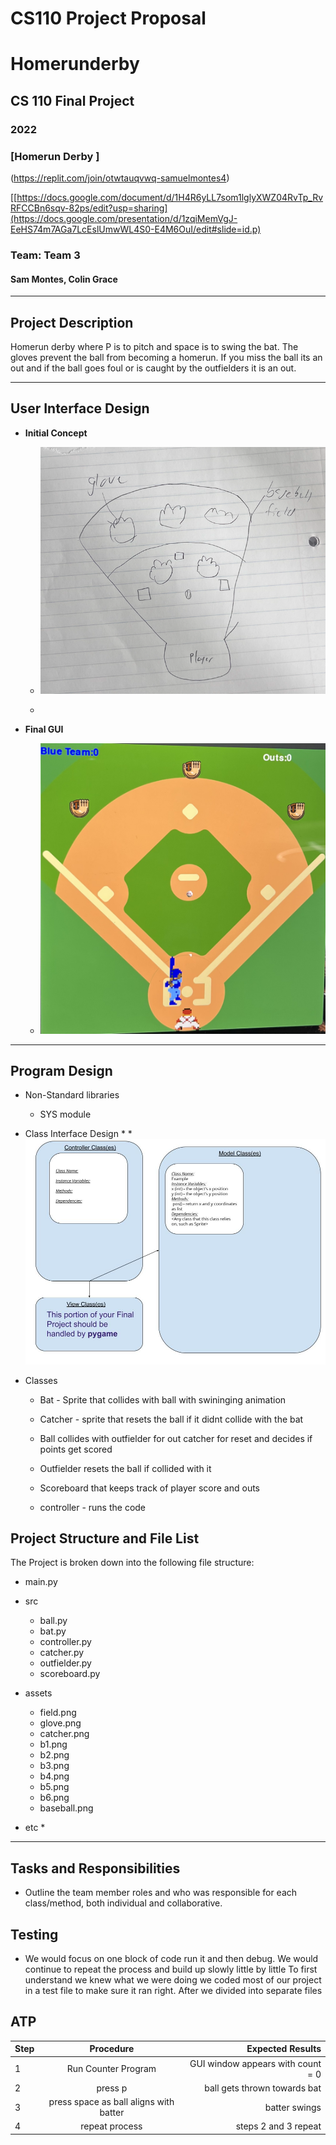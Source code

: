 
# CS110 Project Proposal
#  Homerunderby  
## CS 110 Final Project
### 2022
### [Homerun Derby ]

(https://replit.com/join/otwtauqvwq-samuelmontes4)

[[https://docs.google.com/document/d/1H4R6yLL7som1lglyXWZ04RvTp_RvRFCCBn6sqv-82ps/edit?usp=sharing](https://docs.google.com/presentation/d/1zqiMemVgJ-EeHS74m7AGa7LcEslUmwWL4S0-E4M6OuI/edit#slide=id.p)

### Team: Team 3
#### Sam Montes, Colin Grace

***

## Project Description

Homerun derby where P is to pitch and space is to swing the bat. The gloves prevent the ball from becoming a homerun. If you miss the ball its an out and if the ball goes foul or is caught by the outfielders it is an out.

***    

## User Interface Design

- **Initial Concept**
  - ![Initial Concept](original.png)

  - 
    
    
- **Final GUI**
  - ![Final GUI](IMG_2358.jpeg)

***        

## Program Design

* Non-Standard libraries

    * SYS module
    
* Class Interface Design
    * 
        * ![class diagram](assets/class_diagram.jpg) 
* Classes
    * Bat - Sprite that collides with ball with swininging animation
    * Catcher - sprite that resets the ball if it didnt collide with the bat 
   
    * Ball collides with outfielder for out catcher for reset and decides if points get scored
    * Outfielder resets the ball if collided with it 
    * Scoreboard that keeps track of player score and outs
    * controller - runs the code 

## Project Structure and File List

The Project is broken down into the following file structure:

* main.py
* src
    * ball.py
    * bat.py
    * controller.py
    * catcher.py
    * outfielder.py
    * scoreboard.py
* assets
    * field.png
    * glove.png
    * catcher.png
    * b1.png
    * b2.png
    * b3.png
    * b4.png
    * b5.png
    * b6.png
    * baseball.png
    
* etc
    *

***

## Tasks and Responsibilities 

   * Outline the team member roles and who was responsible for each class/method, both individual and collaborative.

## Testing

* We would focus on one block of code run it and then debug. We would continue to repeat the process and build up slowly little by little
To first understand we knew what we were doing we coded most of our project in a test file to make sure it ran right. After we divided into separate files


## ATP

| Step                 |Procedure             |Expected Results                   |
|----------------------|:--------------------:|----------------------------------:|
|  1                   | Run Counter Program  |GUI window appears with count = 0  |
|  2                   | press p                | ball gets thrown towards bat  |
|  3                   | press space as ball aligns with batter| batter swings       |
|  4                  | repeat process         |steps 2 and 3 repeat   |



